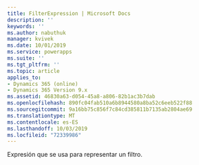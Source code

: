 ```yaml
---
title: FilterExpression | Microsoft Docs
description: ''
keywords: ''
ms.author: nabuthuk
manager: kvivek
ms.date: 10/01/2019
ms.service: powerapps
ms.suite: ''
ms.tgt_pltfrm: ''
ms.topic: article
applies_to:
- Dynamics 365 (online)
- Dynamics 365 Version 9.x
ms.assetid: 46830a63-d054-45a8-a806-82b1ac3b7dab
ms.openlocfilehash: 890fc04fab510a6b8944580a8ba52c6eeb522f88
ms.sourcegitcommit: 9a16bb75c856f7c84cd385811b7135ab2804ae69
ms.translationtype: MT
ms.contentlocale: es-ES
ms.lasthandoff: 10/03/2019
ms.locfileid: "72339986"
---
```

Expresión que se usa para representar un filtro.
